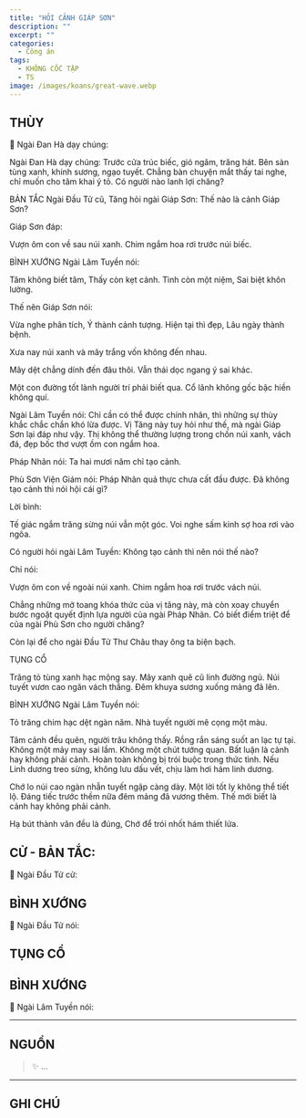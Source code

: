 ```yaml
---
title: "HỎI CẢNH GIÁP SƠN"
description: ""
excerpt: ""
categories:
  - Công án
tags:
  - KHÔNG CỐC TẬP
  - TS 
image: /images/koans/great-wave.webp
---
```


## THÙY

📢 Ngài Đan Hà dạy chúng:



Ngài Đan Hà dạy chúng: Trước cửa trúc biếc, gió ngâm, trăng hát. Bên sàn tùng xanh, khinh sương, ngạo tuyết. Chẳng bàn chuyện mắt thấy tai nghe, chỉ muốn cho tâm khai ý tỏ. Có người nào lanh lợi chăng?

BẢN TẮC
Ngài Đầu Tử cũ, Tăng hỏi ngài Giáp Sơn: Thế nào là cảnh Giáp Sơn?

Giáp Sơn đáp:

Vượn ôm con về sau núi xanh.
Chim ngắm hoa rơi trước núi biếc.

BÌNH XƯỚNG
Ngài Lâm Tuyền nói:

Tâm không biết tâm,
Thấy còn kẹt cảnh.
Tình còn một niệm,
Sai biệt khôn lường.

Thế nên Giáp Sơn nói:

Vừa nghe phân tích,
Ý thành cảnh tượng.
Hiện tại thì đẹp,
Lâu ngày thành bệnh.

Xưa nay núi xanh và mây trắng vốn không đến nhau.

Mây dệt chẳng dính đến đâu thôi.
Vẫn thái dọc ngang ý sai khác.

Một con đường tốt lành người trí phải biết qua. Cổ lãnh không gốc bậc hiền không quí.

Ngài Lâm Tuyền nói: Chỉ cần có thể được chính nhân, thì những sự thùy khắc chắc chắn khó lừa được. Vị Tăng này tuy hỏi như thế, mà ngài Giáp Sơn lại đáp như vậy. Thị không thể thường lượng trong chốn núi xanh, vách đá, đẹp bốc thơ vượt ồm con ngắm hoa.

Pháp Nhãn nói: Ta hai mươi năm chỉ tạo cảnh.

Phù Sơn Viện Giám nói: Pháp Nhãn quả thực chưa cất đầu được. Đã không tạo cảnh thì nói hội cái gì?

Lời bình:

Tế giác ngắm trăng sừng núi vẫn một góc.
Voi nghe sấm kinh sợ hoa rơi vào ngõa.

Có người hỏi ngài Lâm Tuyền: Không tạo cảnh thì nên nói thế nào?

Chỉ nói:

Vượn ôm con về ngoài núi xanh.
Chim ngắm hoa rơi trước vách núi.

Chẳng những mở toang khóa thức của vị tăng này, mà còn xoay chuyển bước ngoặt quyết định lựa người của ngài Pháp Nhãn. Có biết điểm triệt để của ngài Phù Sơn cho người chăng?

Còn lại để cho ngài Đầu Tử Thư Châu thay ông ta biện bạch.

TỤNG CỔ

Trăng tỏ tùng xanh hạc mộng say.
Mây xanh quê cũ linh đường ngủ.
Núi tuyết vươn cao ngăn vách thẳng.
Đêm khuya sương xuống mảng đã lên.

BÌNH XƯỚNG
Ngài Lâm Tuyền nói:

Tỏ trăng chim hạc dệt ngàn năm.
Nhà tuyết người mê cọng một màu.

Tâm cảnh đều quên, người trâu không thấy. Rồng rắn sáng suốt an lạc tự tại. Không một mảy may sai lầm. Không một chút tướng quan. Bất luận là cảnh hay không phải cảnh. Hoàn toàn không bị trói buộc trong thức tình. Nếu Linh dương treo sừng, không lưu dấu vết, chịu làm hơi hám linh dương.

Chớ lo núi cao ngàn nhẫn tuyết ngập càng dày. Một lời tốt ly không thể tiết lộ. Đáng tiếc trước thềm nữa đêm mảng đã vương thêm. Thế mới biết là cảnh hay không phải cảnh.

Hạ bút thành văn đều là đúng,
Chớ để trói nhốt hám thiết lửa.


## CỬ - BẢN TẮC:

📢 Ngài Đầu Tử cử:

> 

## BÌNH XƯỚNG

📢 Ngài Đầu Tử nói:



## TỤNG CỔ

> 

## BÌNH XƯỚNG

📢 Ngài Lâm Tuyền nói:



<hr class="blog-rule" />

## NGUỒN

> ✨ ...

<hr class="blog-rule" />

## GHI CHÚ

[^1]: ⭐️ <a href="/masters/Shaoshan-Huanpu" target="_blank">🔗 TS </a>
